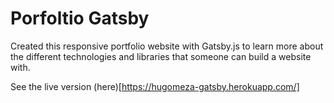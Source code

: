 # Porfoltio Gatsby

Created this responsive portfolio website with Gatsby.js to learn more about the different technologies and libraries that someone can build a website with.

See the live version (here)[https://hugomeza-gatsby.herokuapp.com/]

